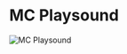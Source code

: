 # MC Playsound
![MC Playsound](https://user-images.githubusercontent.com/25514849/65383253-a6131700-dd4d-11e9-854e-eecd4c65ce15.png)
